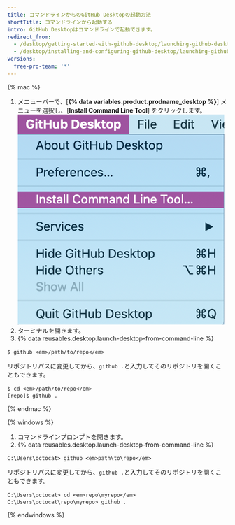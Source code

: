 ```yaml
---
title: コマンドラインからのGitHub Desktopの起動方法
shortTitle: コマンドラインから起動する
intro: GitHub Desktopはコマンドラインで起動できます。
redirect_from:
  - /desktop/getting-started-with-github-desktop/launching-github-desktop-from-the-command-line
  - /desktop/installing-and-configuring-github-desktop/launching-github-desktop-from-the-command-line
versions:
  free-pro-team: '*'
---
```


{% mac %}

1. メニューバーで、[**{% data variables.product.prodname_desktop %}**] メニューを選択し、[**Install Command Line Tool**] をクリックします。 ![[{% data variables.product.prodname_desktop %}]ドロップダウンメニューの [Install Command Line Tool] オプション](/assets/images/help/desktop/mac-install-command-line-tool.png)
2. ターミナルを開きます。
3. {% data reusables.desktop.launch-desktop-from-command-line %}

  ```shell
  $ github <em>/path/to/repo</em>
  ```

  リポジトリパスに変更してから、`github .`と入力してそのリポジトリを開くこともできます。

  ```shell
  $ cd <em>/path/to/repo</em>
  [repo]$ github .
  ```

{% endmac %}

{% windows %}

1. コマンドラインプロンプトを開きます。
2. {% data reusables.desktop.launch-desktop-from-command-line %}

  ```shell
  C:\Users\octocat> github <em>path\to\repo</em>
  ```

 リポジトリパスに変更してから、`github .`と入力してそのリポジトリを開くこともできます。

  ```shell
  C:\Users\octocat> cd <em>repo\myrepo</em>
  C:\Users\octocat\repo\myrepo> github .
  ```

{% endwindows %}
